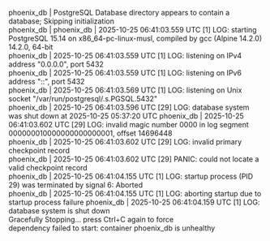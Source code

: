 phoenix_db  | PostgreSQL Database directory appears to contain a database; Skipping initialization                                                                                                            
phoenix_db  | 
phoenix_db  | 2025-10-25 06:41:03.559 UTC [1] LOG:  starting PostgreSQL 15.14 on x86_64-pc-linux-musl, compiled by gcc (Alpine 14.2.0) 14.2.0, 64-bit                                                         
phoenix_db  | 2025-10-25 06:41:03.559 UTC [1] LOG:  listening on IPv4 address "0.0.0.0", port 5432                                                                                                            
phoenix_db  | 2025-10-25 06:41:03.559 UTC [1] LOG:  listening on IPv6 address "::", port 5432                                                                                                                 
phoenix_db  | 2025-10-25 06:41:03.569 UTC [1] LOG:  listening on Unix socket "/var/run/postgresql/.s.PGSQL.5432"                                                                                              
phoenix_db  | 2025-10-25 06:41:03.596 UTC [29] LOG:  database system was shut down at 2025-10-25 05:37:20 UTC
phoenix_db  | 2025-10-25 06:41:03.602 UTC [29] LOG:  invalid magic number 0000 in log segment 000000010000000000000001, offset 14696448                                                                       
phoenix_db  | 2025-10-25 06:41:03.602 UTC [29] LOG:  invalid primary checkpoint record                                                                                                                        
phoenix_db  | 2025-10-25 06:41:03.602 UTC [29] PANIC:  could not locate a valid checkpoint record                                                                                                             
phoenix_db  | 2025-10-25 06:41:04.155 UTC [1] LOG:  startup process (PID 29) was terminated by signal 6: Aborted                                                                                              
phoenix_db  | 2025-10-25 06:41:04.155 UTC [1] LOG:  aborting startup due to startup process failure
phoenix_db  | 2025-10-25 06:41:04.159 UTC [1] LOG:  database system is shut down                                                                                                                              
Gracefully Stopping... press Ctrl+C again to force                                                                                                                                                            
dependency failed to start: container phoenix_db is unhealthy